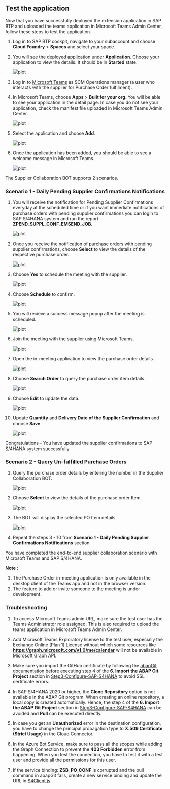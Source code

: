 ## Test the application

Now that you have successfully deployed the extension application in SAP BTP and uploaded the teams application in Microsoft Teams Admin Center, follow these steps to test the application.

1. Log in to SAP BTP cockpit, navigate to your subaccount and choose **Cloud Foundry** > **Spaces** and select your space.

2. You will see the deployed application under **Application**. Choose your application to view the details. It should be in **Started** state.
    
    ![plot](./images/appstarted.png)

2. Log in to [Microsoft Teams](https://teams.microsoft.com) as SCM Operations manager (a user who interacts with the supplier for Purchase Order fulfilment).

3. In Microsoft Teams, choose **Apps** > **Built for your org**. You will be able to see your application in the detail page. In case you do not see your application, check the manifest file uploaded in Microsoft Teams Admin Center.

    ![plot](./images/installapp.png)

4. Select the application and choose **Add**.

    ![plot](./images/addapp.png)

5. Once the application has been added, you should be able to see a welcome message in Microsoft Teams.

    ![plot](./images/launch.png)


The Supplier Collaboration BOT supports 2 scenarios.

### Scenario 1 - Daily Pending Supplier Confirmations Notifications

1. You will receive the notification for Pending Supplier Confirmations everyday at the scheduled time or if you want immediate notifications of purchase orders with pending supplier confirmations you can login to SAP S/4HANA system and run the report **ZPEND_SUPPL_CONF_EMSEND_JOB**.

    ![plot](./images/runjob.png)

2. Once you receive the notification of purchase orders with pending supplier confirmations, choose **Select** to view the details of the respective purchase order.

    ![plot](./images/popending.png)

3. Choose **Yes** to schedule the meeting with the supplier.

    ![plot](./images/s1podetails.png)

4. Choose **Schedule** to confirm.

    ![plot](./images/s1schedulemeeting.png)

5. You will recieve a success message popup after the meeting is scheduled.

    ![plot](./images/s1schedulesuccess.png)

6. Join the meeting with the supplier using Microsoft Teams.

    ![plot](./images/s1joinmeeting.png)

7. Open the in-meeting application to view the purchase order details.

    ![plot](./images/inmeetingapp.png)

8. Choose **Search Order** to query the purchase order item details.

    ![plot](./images/inmeetingposearch.png)

9. Choose **Edit** to update the data.

    ![plot](./images/posupconfirmedit.png)

10. Update **Quantity** and **Delivery Date of the Supplier Confirmation** and choose **Save**.

    ![plot](./images/posupconfirmsave.png)

Congratulations - You have updated the supplier confirmations to SAP S/4HANA system successfully.

### Scenario 2 - Query Un-fulfilled Purchase Orders

1. Query the purchase order details by entering the number in the Supplier Collaboration BOT.

    ![plot](./images/s2querypo.png)

2. Choose **Select** to view the details of the purchase order Item.

    ![plot](./images/s2selectpoitem.png)

3. The BOT will display the selected PO Item details.

    ![plot](./images/s2poitemdetails.png)

4. Repeat the steps 3 - 10 from **Scenario 1 - Daily Pending Supplier Confirmations Notifications** section.

You have completed the end-to-end supplier collaboration scenario with Microsoft Teams and SAP S/4HANA.

**Note :**  
1. The Purchase Order in-meeting application is only available in the desktop client of the Teams app and not in the browser version. 
2. The feature to add or invite someone to the meeting is under development. 

### Troubleshooting

1. To access Microsoft Teams admin URL, make sure the test user has the Teams Administrator role assigned. This is also required to upload the teams application in Microsoft Teams Admin Center.

2. Add Microsoft Teams Exploratory license to the test user, especially the Exchange Online (Plan 1) License without which some resources like **https://graph.microsoft.com/v1.0/me/calendar** will not be available in Microsoft Graph API. 

3. Make sure you import the GitHub certificate by following the [abapGit documentation](https://docs.abapgit.org/guide-ssl-setup.html) before executing step 4 of the **6. Import the ABAP Git Project** section in [Step3-Configure-SAP-S4HANA](../Step3-Configure-SAP-S4HANA/README.md) to avoid SSL certificate errors.

4. In SAP S/4HANA 2020 or higher, the **Clone Repository** option is not available in the ABAP Git program. When creating an online repository, a local copy is created automatically. Hence, the step 4 of the **6. Import the ABAP Git Project** section in [Step3-Configure-SAP-S4HANA](../Step3-Configure-SAP-S4HANA/README.md) can be avoided and **Pull** can be executed directly.

5. In case you get an **Unauthorized** error in the destination configuration, you have to change the principal propagation type to **X.509 Certificate (Strict Usage)** in the Cloud Connector. 

6. In the Azure Bot Service, make sure to pass all the scopes while adding the Graph Connection to prevent the **403 Forbidden** error from happening. When you test the connection, you have to test it with a test user and provide all the permissions for this user.

7. If the service binding: **ZSB_PO_CONF** is corrupted and the pull command in abapGit fails, create a new service binding and update the URL in [S4Client.js](../../server/services/S4Client.js).
